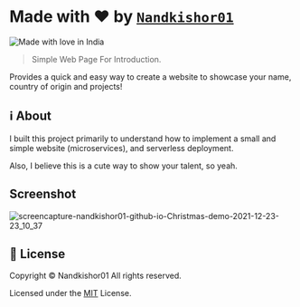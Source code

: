 # Made with ❤️ by [`Nandkishor01`](https://github.com/Nandkishor01)

![Made with love in India](https://madewithlove.now.sh/in?heart=true)

> Simple Web Page For Introduction.

Provides a quick and easy way to create a website to showcase your name, country of origin and projects!

## :information_source:	 About

I built this project primarily to understand how to implement a small and simple website (microservices), and serverless deployment.

Also, I believe this is a cute way to show your talent, so yeah.

## Screenshot 

![screencapture-nandkishor01-github-io-Christmas-demo-2021-12-23-23_10_37](https://user-images.githubusercontent.com/80894008/147279182-ab52a427-1872-415f-845d-7855bd16dcfc.png)


## 📜 License 

Copyright © Nandkishor01 All rights reserved.

Licensed under the [MIT](LICENSE) License.
